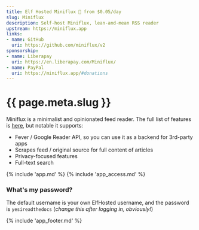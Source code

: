 ```yaml
---
title: Elf Hosted Miniflux 🧝 from $0.05/day
slug: Miniflux
description: Self-host Miniflux, lean-and-mean RSS reader
upstream: https://miniflux.app
links:
- name: GitHub
  uri: https://github.com/miniflux/v2
sponsorship:
- name: Liberapay
  uri: https://en.liberapay.com/Miniflux/
- name: PayPal
  uri: https://miniflux.app/#donations
---
```


# {{ page.meta.slug }}

Miniflux is a minimalist and opinionated feed reader. The full list of features is [here](https://miniflux.app/features.html), but notable it supports:

* Fever / Google Reader API, so you can use it as a backend for 3rd-party apps
* Scrapes feed / original source for full content of articles
* Privacy-focused features
* Full-text search

{% include 'app.md' %}
{% include 'app_access.md' %}

### What's my password?

The default username is your own ElfHosted username, and the password is `yesireadthedocs` (*change this after logging in, obviously!*)

{% include 'app_footer.md' %}